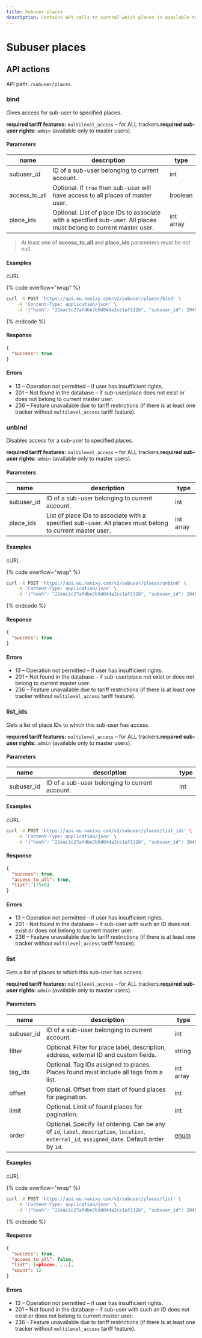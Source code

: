 ```yaml
---
title: Subuser places
description: Contains API calls to control which places is available to which sub-user.
---
```


# Subuser places

## API actions

API path: `/subuser/places`.

### bind

Gives access for sub-user to specified places.

**required tariff features:** `multilevel_access` – for ALL trackers.**required sub-user rights:** `admin` (available only to master users).

#### Parameters

| name            | description                                                                                                        | type      |
| --------------- | ------------------------------------------------------------------------------------------------------------------ | --------- |
| subuser\_id     | ID of a sub-user belonging to current account.                                                                     | int       |
| access\_to\_all | Optional. If `true` then sub-user will have access to all places of master user.                                   | boolean   |
| place\_ids      | Optional. List of place IDs to associate with a specified sub-user. All places must belong to current master user. | int array |

> At least one of **access\_to\_all** and **place\_ids** parameters must be not null.

#### Examples

cURL

{% code overflow="wrap" %}
```sh
curl -X POST 'https://api.eu.navixy.com/v2/subuser/places/bind' \
    -H 'Content-Type: application/json' \
    -d '{"hash": "22eac1c27af4be7b9d04da2ce1af111b", "subuser_id": 204951, "access_to_all": false, "place_ids": [7548]}'
```
{% endcode %}

#### Response

```json
{
  "success": true
}
```

#### Errors

* 13 – Operation not permitted – if user has insufficient rights.
* 201 – Not found in the database – if sub-user/place does not exist or does not belong to current master user.
* 236 – Feature unavailable due to tariff restrictions (if there is at least one tracker without `multilevel_access` tariff feature).

### unbind

Disables access for a sub-user to specified places.

**required tariff features:** `multilevel_access` – for ALL trackers.**required sub-user rights:** `admin` (available only to master users).

#### Parameters

| name        | description                                                                                              | type      |
| ----------- | -------------------------------------------------------------------------------------------------------- | --------- |
| subuser\_id | ID of a sub-user belonging to current account.                                                           | int       |
| place\_ids  | List of place IDs to associate with a specified sub-user. All places must belong to current master user. | int array |

#### Examples

cURL

{% code overflow="wrap" %}
```sh
curl -X POST 'https://api.eu.navixy.com/v2/subuser/places/unbind' \
    -H 'Content-Type: application/json' \
    -d '{"hash": "22eac1c27af4be7b9d04da2ce1af111b", "subuser_id": 204951, "place_ids": [7548]}'
```
{% endcode %}

#### Response

```json
{
  "success": true
}
```

#### Errors

* 13 – Operation not permitted – if user has insufficient rights.
* 201 – Not found in the database – if sub-user/place not exist or does not belong to current master user.
* 236 – Feature unavailable due to tariff restrictions (if there is at least one tracker without `multilevel_access` tariff feature).

### list\_ids

Gets a list of place IDs to which this sub-user has access.

**required tariff features:** `multilevel_access` – for ALL trackers.**required sub-user rights:** `admin` (available only to master users).

#### Parameters

| name        | description                                    | type |
| ----------- | ---------------------------------------------- | ---- |
| subuser\_id | ID of a sub-user belonging to current account. | int  |

#### Examples

cURL

```sh
curl -X POST 'https://api.eu.navixy.com/v2/subuser/places/list_ids' \
    -H 'Content-Type: application/json' \
    -d '{"hash": "22eac1c27af4be7b9d04da2ce1af111b", "subuser_id": 204951}'
```

#### Response

```json
{
  "success": true,
  "access_to_all": true,
  "list": [7548]
}
```

#### Errors

* 13 – Operation not permitted – if user has insufficient rights.
* 201 – Not found in the database – if sub-user with such an ID does not exist or does not belong to current master user.
* 236 – Feature unavailable due to tariff restrictions (if there is at least one tracker without `multilevel_access` tariff feature).

### list

Gets a list of places to which this sub-user has access.

**required tariff features:** `multilevel_access` – for ALL trackers.**required sub-user rights:** `admin` (available only to master users).

#### Parameters

| name        | description                                                                                                                                     | type                         |
| ----------- | ----------------------------------------------------------------------------------------------------------------------------------------------- | ---------------------------- |
| subuser\_id | ID of a sub-user belonging to current account.                                                                                                  | int                          |
| filter      | Optional. Filter for place label, description, address, external ID and custom fields.                                                          | string                       |
| tag\_ids    | Optional. Tag IDs assigned to places. Places found must include all tags from a list.                                                           | int array                    |
| offset      | Optional. Offset from start of found places for pagination.                                                                                     | int                          |
| limit       | Optional. Limit of found places for pagination.                                                                                                 | int                          |
| order       | Optional. Specify list ordering. Can be any of `id`, `label`, `description`, `location`, `external_id`, `assigned_date`. Default order by `id`. | [enum](../../../#data-types) |

#### Examples

cURL

{% code overflow="wrap" %}
```sh
curl -X POST 'https://api.eu.navixy.com/v2/subuser/places/list' \
    -H 'Content-Type: application/json' \
    -d '{"hash": "22eac1c27af4be7b9d04da2ce1af111b", "subuser_id": 204951, "offset": 0, "limit": 1000}'
```
{% endcode %}

#### Response

```json
{
  "success": true,
  "access_to_all": false,
  "list": [<place>, ...],
  "count": 12
}
```

#### Errors

* 13 – Operation not permitted – if user has insufficient rights.
* 201 – Not found in the database – if sub-user with such an ID does not exist or does not belong to current master user.
* 236 – Feature unavailable due to tariff restrictions (if there is at least one tracker without `multilevel_access` tariff feature).
